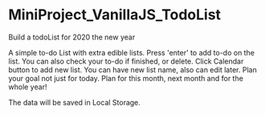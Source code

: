 # MiniProject_VanillaJS_TodoList
Build a todoList for 2020 the new year

A simple to-do List with extra edible lists.
Press 'enter' to add to-do on the list.
You can also check your to-do if finished, or delete.
Click Calendar button to add new list.
You can have new list name, also can edit later.
Plan your goal not just for today.
Plan for this month, next month and for the whole year!

The data will be saved in Local Storage. 
